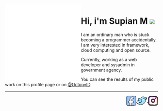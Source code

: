 <img align="left" src="assets/programming.gif" style="width:250px;">

# Hi, i'm Supian M <img src="https://media.giphy.com/media/mGcNjsfWAjY5AEZNw6/giphy.gif" width="50">

I am an ordinary man who is stuck becoming a programmer accidentally. I am very interested in framework, cloud computing
and open source.

Currently, working as a web developer and sysadmin in government agency.

You can see the results of my public work on this profile page or on [@OctopyID](https://github.com/OctopyID).

<hr>

<p align="right">
    <a href="https://facebook.com/supianidz" target="blank">
        <img align="center" src="assets/social/facebook.png" alt="supianidz" height="32" width="32" />
    </a>
    <a href="https://twitter.com/supianidz" target="blank">
        <img align="center" src="assets/social/twitter.png" alt="supianidz" height="32" width="32" />
    </a>
    <a href="https://instagram.com/supianidz" target="blank">
        <img align="center" src="assets/social/instagram.png" alt="supianidz" height="32" width="32" />
    </a>
</p>
